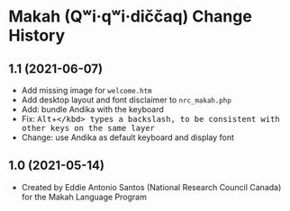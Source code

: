 Makah (Qʷi·qʷi·diččaq) Change History
=====================================

1.1 (2021-06-07)
----------------
* Add missing image for `welcome.htm`
* Add desktop layout and font disclaimer to `nrc_makah.php`
* Add: bundle Andika with the keyboard
* Fix: <kbd>Alt</kbd>+<kbd>\</kbd> types a backslash, to be consistent with other keys on the same layer 
* Change: use Andika as default keyboard and display font

1.0 (2021-05-14)
----------------
* Created by Eddie Antonio Santos (National Research Council Canada) for the Makah Language Program
